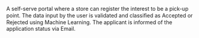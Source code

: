 A self-serve portal where a store can register the interest to be a pick-up point. The data input by the user is validated and classiﬁed as Accepted or Rejected using Machine Learning. The applicant is informed of the application status via Email.
